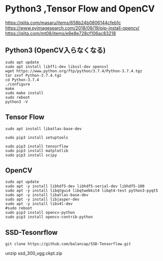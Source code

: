 
# Python3 ,Tensor Flow and OpenCV

https://qiita.com/masaru/items/658b24b0806144cfeb1c
https://www.pyimagesearch.com/2018/09/19/pip-install-opencv/
https://qiita.com/mt08/items/e8e8e728cf106ac83218

## Python3 (OpenCV入らなくなる)
~~~
sudo apt update
sudo apt install libffi-dev libssl-dev openssl
wget https://www.python.org/ftp/python/3.7.4/Python-3.7.4.tgz
tar zxvf Python-3.7.4.tgz
cd Python-3.7.4
./configure
make
sudo make install
sudo reboot
python3 -V
~~~

## Tensor Flow 

~~~
sudo apt install libatlas-base-dev

sudo pip3 install setuptools

sudo pip3 install tensorflow 
sudo pip3 install matplotlib
sudo pip3 install scipy
~~~

## OpenCV
~~~
sudo apt update
sudo apt -y install libhdf5-dev libhdf5-serial-dev libhdf5-100
sudo apt -y install libqtgui4 libqtwebkit4 libqt4-test python3-pyqt5
sudo apt -y install libatlas-base-dev
sudo apt -y install libjasper-dev
sudo apt -y install libv4l-dev
#sudo reboot
sudo pip3 install opencv-python
sudo pip3 install opencv-contrib-python
~~~

## SSD-Tesonrflow
~~~
git clone https://github.com/balancap/SSD-Tensorflow.git
~~~
unzip ssd_300_vgg.ckpt.zip
